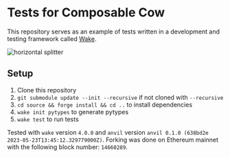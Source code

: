 # Tests for Composable Cow
This repository serves as an example of tests written in a development and testing framework called [Wake](https://github.com/Ackee-Blockchain/wake).

![horizontal splitter](https://github.com/Ackee-Blockchain/wake-detect-action/assets/56036748/ec488c85-2f7f-4433-ae58-3d50698a47de)

## Setup

1. Clone this repository
2. `git submodule update --init --recursive` if not cloned with `--recursive`
3. `cd source && forge install && cd ..` to install dependencies
4. `wake init pytypes` to generate pytypes
5. `wake test` to run tests

Tested with `wake` version `4.0.0` and `anvil` version `anvil 0.1.0 (638bd2e 2023-05-23T13:45:12.329779000Z)`. Forking was done on Ethereum mainnet with the following block number: `14660289`.
